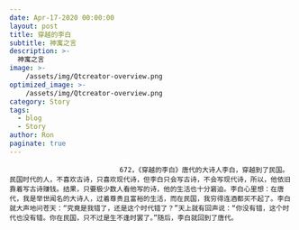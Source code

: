 ```yaml
---
date: Apr-17-2020 00:00:00
layout: post
title: 穿越的李白
subtitle: 神寓之言
description: >-
  神寓之言
image: >-
    /assets/img/Qtcreator-overview.png
optimized_image: >-
    /assets/img/Qtcreator-overview.png
category: Story
tags:
  - blog
  - Story
author: Ron
paginate: true
---
```


							　　672，《穿越的李白》唐代的大诗人李白，穿越到了民国。民国时代的人，不喜欢古诗，只喜欢现代诗，但李白只会写古诗，不会写现代诗，所以，他依旧靠着写古诗赚钱。结果，只要极少数人看他写的诗，他的生活也十分窘迫。李白心里想：在唐代，我是举世闻名的大诗人，过着尊贵且富裕的生活，而在民国，我穷得连酒都买不起了。李白就大声地问苍天：“究竟是我错了，还是这个时代错了？”天上就有回声说：“你没有错，这个时代也没有错。你在民国，只不过是生不逢时罢了。”随后，李白就回到了唐代。
							
							
						